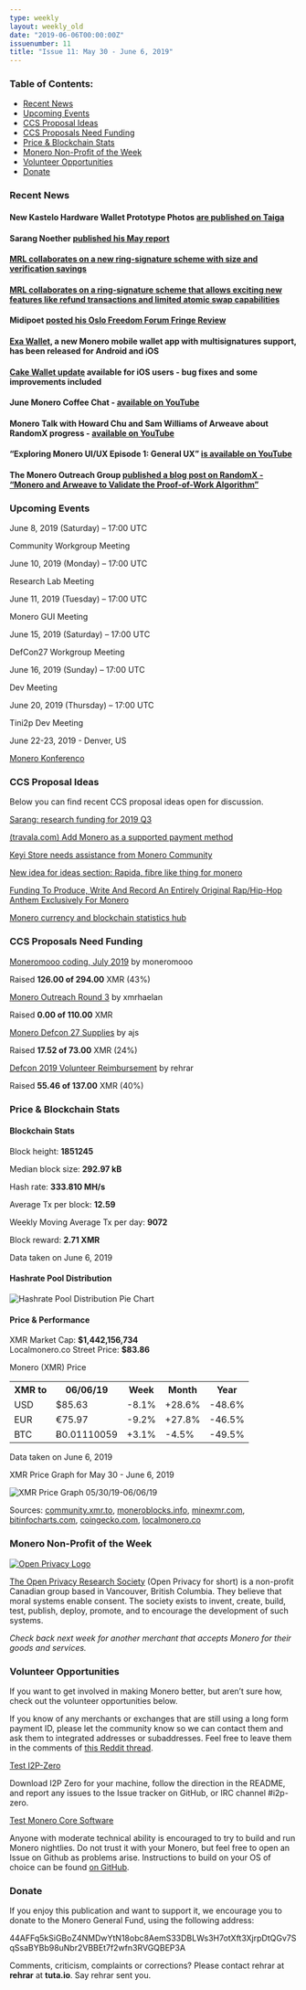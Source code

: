 ```yaml
---
type: weekly
layout: weekly_old
date: "2019-06-06T00:00:00Z"
issuenumber: 11
title: "Issue 11: May 30 - June 6, 2019"
---
```


<h3>Table of Contents:</h3>
<ul class="contents">
    <li><a href="#news">Recent News</a></li>
    <li><a href="#events">Upcoming Events</a></li>
    <li><a href="#ideas">CCS Proposal Ideas</a></li>
    <li><a href="#proposals">CCS Proposals Need Funding</a></li>
    <li><a href="#stats">Price & Blockchain Stats</a></li>
    <li><a href="#merchant">Monero Non-Profit of the Week</a></li>
    <li><a href="#volunteer">Volunteer Opportunities</a></li>
    <li><a href="#donate">Donate</a></li>
</ul>

<h3 id="news">Recent News</h3>

<div class="newsbyte">
    <h4>New Kastelo Hardware Wallet Prototype Photos <a href="https://taiga.getmonero.org/project/michael-rfc-hwallet-1-implementation/" target="_blank">are published on Taiga</a>
    </h4>
</div>

<div class="newsbyte">
    <h4>Sarang Noether <a href="https://repo.getmonero.org/monero-project/ccs-proposals/merge_requests/34#note_6373" target="_blank">published his May report</a>
    </h4>
</div>

<div class="newsbyte">
    <h4><a href="https://www.reddit.com/r/Monero/comments/bwo7ak/compact_linkable_ring_signatures_and_applications/" target="_blank">MRL collaborates on a new ring-signature scheme with size and verification savings</a>
    </h4>
</div>

<div class="newsbyte">
    <h4>
    <a href="https://www.reddit.com/r/Monero/comments/bvz97k/dlsag_noninteractive_refund_transactions_for/" target="_blank">MRL collaborates on a ring-signature scheme that allows exciting new features like refund transactions and limited atomic swap capabilities</a>
    </h4>
</div>

<div class="newsbyte">
    <h4>Midipoet <a href="https://www.reddit.com/r/Monero/comments/bvoarg/oslo_freedom_forum_fringe_review_midipoet/" target="_blank">posted his Oslo Freedom Forum Fringe Review</a></h4>
</div>

<div class="newsbyte">
    <h4><a href="https://www.reddit.com/r/Monero/comments/bwase5/release_of_exa_wallet_mobile_wallet_with/" target="_blank">Exa Wallet</a>, a new Monero mobile wallet app with multisignatures support, has been released for Android and iOS</h4>
</div>

<div class="newsbyte">
    <h4><a href="https://www.reddit.com/r/Monero/comments/bwwkqf/update_cake_wallet_3115_fix_bugs_and_made_some/" target="_blank">Cake Wallet update</a> available for iOS users - bug fixes and some improvements included</h4>
</div>

<div class="newsbyte">
    <h4>June Monero Coffee Chat - <a href="https://youtu.be/TEWloLhVHWQ" target="_blank">available on YouTube</a></h4>
</div>

<div class="newsbyte">
    <h4>Monero Talk with Howard Chu and Sam Williams of Arweave about RandomX progress - <a href="https://youtu.be/ICPqlu5WQyk" target="_blank">available on YouTube</a></h4>
</div>

<div class="newsbyte">
    <h4>“Exploring Monero UI/UX Episode 1: General UX” <a href="https://youtu.be/ODNu0QA8bTM" target="_blank">is available on YouTube</a></h4>
</div>

<div class="newsbyte">
    <h4>The Monero Outreach Group <a href="https://www.monerooutreach.org/stories/RandomX.php" target="_blank">published a blog post on RandomX - “Monero and Arweave to Validate the Proof-of-Work Algorithm”</a></h4>
</div>

<h3 id="events">Upcoming Events</h3>

<div class="event">
    <p class="date" markdown="1">June 8, 2019 (Saturday) – 17:00 UTC</p>
    <p markdown="1">Community Workgroup Meeting</p>
</div>

<div class="event">
    <p class="date" markdown="1">June 10, 2019 (Monday) – 17:00 UTC</p>
    <p markdown="1">Research Lab Meeting</p>
</div>

<div class="event">
    <p class="date" markdown="1">June 11, 2019 (Tuesday) – 17:00 UTC</p>
    <p markdown="1">Monero GUI Meeting</p>
</div>

<div class="event">
    <p class="date">June 15, 2019 (Saturday) – 17:00 UTC</p>
    <p>DefCon27 Workgroup Meeting</p>
</div>

<div class="event">
    <p class="date" markdown="1">June 16, 2019 (Sunday) – 17:00 UTC</p>
    <p markdown="1">Dev Meeting</p>
</div>

<div class="event">
    <p class="date" markdown="1">June 20, 2019 (Thursday) – 17:00 UTC</p>
    <p markdown="1">Tini2p Dev Meeting</p>
</div>

<div class="event">
    <p class="date" markdown="1">June 22-23, 2019 - Denver, US</p>
    <p markdown="1"><a href="http://monerokon.com/" target="_blank">Monero Konferenco</a></p>
</div>

<h3 id="ideas">CCS Proposal Ideas</h3>

<p>Below you can find recent CCS proposal ideas open for discussion.</p>

<div class="proposal">
<p><a href="https://repo.getmonero.org/monero-project/ccs-proposals/merge_requests/77" target="_blank">Sarang: research funding for 2019 Q3</a></p>
</div>

<div class="proposal">
<p><a href="https://repo.getmonero.org/monero-project/ccs-proposals/merge_requests/76" target="_blank">(travala.com) Add Monero as a supported payment method</a></p>
</div>

<div class="proposal">
<p><a href="https://repo.getmonero.org/monero-project/ccs-proposals/merge_requests/72" target="_blank">Keyi Store needs assistance from Monero Community</a></p>
</div>

<div class="proposal">
<p><a href="https://repo.getmonero.org/monero-project/ccs-proposals/merge_requests/62" target="_blank">New idea for ideas section: Rapida, fibre like thing for monero</a></p>
</div>

<div class="proposal">
<p><a href="https://repo.getmonero.org/monero-project/ccs-proposals/merge_requests/65" target="_blank">Funding To Produce, Write And Record An Entirely Original Rap/Hip-Hop Anthem Exclusively For Monero</a></p>
</div>

<div class="proposal">
<p><a href="https://repo.getmonero.org/monero-project/ccs-proposals/merge_requests/58" target="_blank">Monero currency and blockchain statistics hub</a></p>
</div>

<h3 id="proposals">CCS Proposals Need Funding</h3>

<div class="proposal">
    <p><a href="https://ccs.getmonero.org/proposals/mooo-2019-07.html" target="_blank">Moneromooo coding, July 2019</a> by moneromooo</p>
    <p>Raised <b>126.00 of 294.00</b> XMR (43%)</p>
</div>

<div class="proposal">
    <p><a href="https://ccs.getmonero.org/proposals/xmrhaelan-monero-outreach-round-3.html" target="_blank">Monero Outreach Round 3</a> by xmrhaelan</p>
    <p>Raised <b>0.00 of 110.00</b> XMR</p>
</div>

<div class="proposal">
    <p><a href="https://ccs.getmonero.org/proposals/monero-defcon-27-supplies.html" target="_blank">Monero Defcon 27 Supplies</a> by ajs</p>
    <p>Raised <b>17.52 of 73.00</b> XMR (24%)</p>
</div>

<div class="proposal">
    <p><a href="https://ccs.getmonero.org/proposals/rehrar-defcon-reimburse-2019.html" target="_blank">Defcon 2019 Volunteer Reimbursement</a> by rehrar</p>
    <p>Raised <b>55.46 of 137.00</b> XMR (40%)</p>
</div>

<h3 id="stats">Price & Blockchain Stats</h3>

<h4 class="stat">Blockchain Stats</h4>

<div class="bcstats">
    <p>Block height: <b>1851245</b></p>
    <p>Median block size: <b>292.97 kB</b></p>
    <p>Hash rate: <b>333.810 MH/s</b></p>
    <p>Average Tx per block: <b>12.59</b></p>
    <p>Weekly Moving Average Tx per day: <b>9072</b></p>
    <p>Block reward: <b>2.71 XMR</b></p>
</div>
<p class="note">Data taken on June 6, 2019</p>

<h4 class="stat">Hashrate Pool Distribution</h4>
<p><img src="/img/hashrate-pool-distribution-0606.png" alt="Hashrate Pool Distribution Pie Chart"/></p>

<h4 class="stat">Price & Performance</h4>

<div class="price-intro">XMR Market Cap:  <b>$1,442,156,734</b><br>Localmonero.co Street Price: <b>$83.86</b></div>

<p class="table-title">Monero (XMR) Price</p>
<table class="price-table">
  <tr class="row1">
    <th>XMR to</th>
    <th>06/06/19</th>
    <th>Week</th>
    <th>Month</th>
    <th>Year</th>
  </tr>
  <tr>
    <td data-th="XMR to">USD</td>
    <td data-th="06/06/19">$85.63</td>
    <td data-th="Week" class="red">-8.1%</td>
    <td data-th="Month" class="green">+28.6%</td>
    <td data-th="Year" class="red">-48.6%</td>
  </tr>
  <tr class="row3">
    <td data-th="XMR to">EUR</td>
    <td data-th="06/06/19">€75.97</td>
    <td data-th="Week" class="red">-9.2%</td>
    <td data-th="Month" class="green">+27.8%</td>
    <td data-th="Year" class="red">-46.5%</td>
  </tr>
  <tr>
    <td data-th="XMR to">BTC</td>
    <td data-th="06/06/19">Ƀ0.01110059</td>
    <td data-th="Week" class="green">+3.1%</td>
    <td data-th="Month" class="red">-4.5%</td>
    <td data-th="Year" class="red">-49.5%</td>
  </tr>
</table>
<p class="note">Data taken on June 6, 2019</p>

<p class="table-title">XMR Price Graph for May 30 - June 6, 2019</p>

![XMR Price Graph 05/30/19-06/06/19](/img/weekly-chart-0530.png "XMR Price Graph 05/30/19-06/06/19") 

Sources: <a href="https://community.xmr.to/explorer/mainnet/" target="_blank">community.xmr.to</a>, <a href="https://moneroblocks.info/stats/transaction-stats" target="_blank">moneroblocks.info</a>, <a href="https://minexmr.com/pools.html" target="_blank">minexmr.com</a>, <a href="https://bitinfocharts.com/monero/" target="_blank">bitinfocharts.com</a>, <a href="https://www.coingecko.com/" target="_blank">coingecko.com</a>, <a href="https://localmonero.co/" target="_blank">localmonero.co</a>

<h3 id="merchant">Monero Non-Profit of the Week</h3>

<a href="https://openprivacy.ca/" target="_blank"><img src="/img/open_privacy_logo.png" alt="Open Privacy Logo" class="merchant-img" id="openpriv"></a>

<a href="https://openprivacy.ca/" target="_blank">The Open Privacy Research Society</a> (Open Privacy for short) is a non-profit Canadian group based in Vancouver, British Columbia. They believe that moral systems enable consent. The society exists to invent, create, build, test, publish, deploy, promote, and to encourage the development of such systems.

<i>Check back next week for another merchant that accepts Monero for their goods and services.</i>

<h3 id="volunteer">Volunteer Opportunities</h3>

<p>If you want to get involved in making Monero better, but aren’t sure how, check out the volunteer opportunities below.</p>

<div class="newsbyte">
    <p>If you know of any merchants or exchanges that are still using a long form payment ID, please let the community know so we can contact them and ask them to integrated addresses or subaddresses. Feel free to leave them in the comments of <a href="https://reddit.com/r/Monero/comments/bib6zq/list_of_services_using_long_payment_ids_a_call/" target="_blank">this Reddit thread</a>.</p>
</div>

<div class="newsbyte">
    <p class="date"><a href="https://github.com/i2p-zero/i2p-zero/releases" target="_blank">Test I2P-Zero</a></p>
    <p>Download I2P Zero for your machine, follow the direction in the README, and report any issues to the Issue tracker on GitHub, or IRC channel #i2p-zero.</p>
</div>

<div class="newsbyte">
    <p class="date"><a href="https://github.com/monero-project/monero" target="_blank">Test Monero Core Software</a></p>
    <p>Anyone with moderate technical ability is encouraged to try to build and run Monero nightlies. Do not trust it with your Monero, but feel free to open an Issue on Github as problems arise. Instructions to build on your OS of choice can be found <a href="https://github.com/monero-project/monero#compiling-monero-from-source" target="_blank">on GitHub</a>. </p>
</div>

<h3 id="donate">Donate</h3>

<p markdown="1">If you enjoy this publication and want to support it, we encourage you to donate to the Monero General Fund, using the following address:</p>

<p class="address" markdown="1">44AFFq5kSiGBoZ4NMDwYtN18obc8AemS33DBLWs3H7otXft3XjrpDtQGv7SqSsaBYBb98uNbr2VBBEt7f2wfn3RVGQBEP3A</p>

<!--p><a href="monero:44AFFq5kSiGBoZ4NMDwYtN18obc8AemS33DBLWs3H7otXft3XjrpDtQGv7SqSsaBYBb98uNbr2VBBEt7f2wfn3RVGQBEP3A" class="qr"><img src="/img/donate-monero.png"></a></p-->

Comments, criticism, complaints or corrections? Please contact rehrar at **rehrar** at **tuta.io**. Say rehrar sent you.